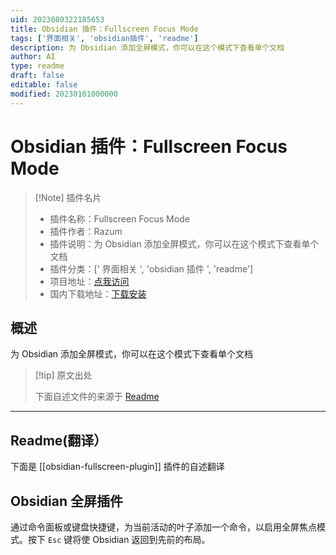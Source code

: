 ```yaml
---
uid: 2023080322185653
title: Obsidian 插件：Fullscreen Focus Mode
tags: ['界面相关', 'obsidian插件', 'readme']
description: 为 Obsidian 添加全屏模式，你可以在这个模式下查看单个文档
author: AI
type: readme
draft: false
editable: false
modified: 20230101000000
---
```


# Obsidian 插件：Fullscreen Focus Mode

> [!Note] 插件名片
> - 插件名称：Fullscreen Focus Mode
> - 插件作者：Razum
> - 插件说明：为 Obsidian 添加全屏模式，你可以在这个模式下查看单个文档
> - 插件分类：[' 界面相关 ', 'obsidian 插件 ', 'readme']
> - 项目地址：[点我访问](https://github.com/Razumihin/obsidian-fullscreen-plugin)
> - 国内下载地址：[下载安装](https://pkmer.cn/products/plugin/pluginMarket/?obsidian-fullscreen-plugin)

## 概述

为 Obsidian 添加全屏模式，你可以在这个模式下查看单个文档

> [!tip] 原文出处
>
>下面自述文件的来源于 [Readme](https://ghproxy.net/https://raw.githubusercontent.com/Razumihin/obsidian-fullscreen-plugin/main/README.md)
>

---

## Readme(翻译）

下面是 [[obsidian-fullscreen-plugin]] 插件的自述翻译

## Obsidian 全屏插件

通过命令面板或键盘快捷键，为当前活动的叶子添加一个命令，以启用全屏焦点模式。按下 `Esc` 键将使 Obsidian 返回到先前的布局。
